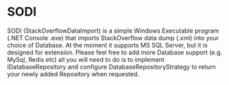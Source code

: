 # SODI
SODI (StackOverflowDataImport) is a simple Windows Executable program (.NET Console .exe) that imports StackOverflow data dump (.xml) into your choice of Database. At the moment it supports MS SQL Server, but it is designed for extension. Please feel free to add more Database support (e.g. MySql, Redis etc) all you will need to do is to implement IDatabaseRepository and configure DatabaseRepositoryStrategy to return your newly added Repository when requested.
